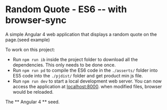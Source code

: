 # Random Quote - ES6 -- with browser-sync

A simple Angular 4 web application that displays a random quote on the page.(seed example)

To work on this project:

* Run `npm run ib` inside the project folder to download all the dependencies. This only needs to be done once.
* Run `npm run pd` to compile the ES6 code in the `./asserts/` folder into ES5 code into the `./pjdist/` folder and get product min js file.
* Run `npm run dev` to start a local development web server. You can now access the application at [localhost:8000](http://localhost:8000/). when modified files, browser would be reloaded.

The ** Angular 4 ** seed.